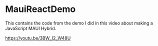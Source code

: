 # MauiReactDemo
This contains the code from the demo I did in this video about making a JavaScript MAUI Hybrid.

https://youtu.be/3BW_I2_W48U
